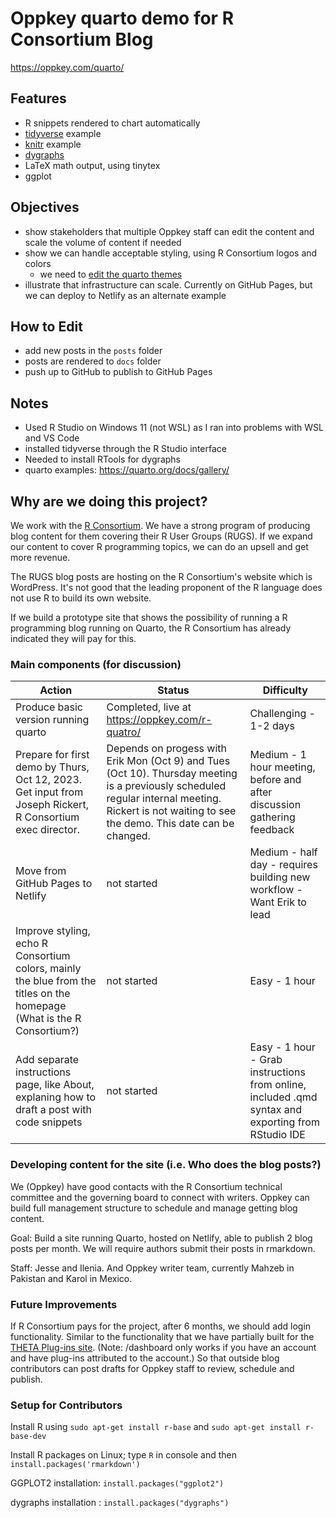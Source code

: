 # Oppkey quarto demo for R Consortium Blog

<https://oppkey.com/quarto/>

## Features

-   R snippets rendered to chart automatically
-   [tidyverse](https://www.tidyverse.org/) example
-   [knitr](https://yihui.org/knitr/) example
-   [dygraphs](https://dygraphs.com/)
-   LaTeX math output, using tinytex
-   ggplot

## Objectives

-   show stakeholders that multiple Oppkey staff can edit the content and scale the volume of content if needed
-   show we can handle acceptable styling, using R Consortium logos and colors
    -   we need to [edit the quarto themes](https://quarto.org/docs/output-formats/html-themes.html#theme-options)
-   illustrate that infrastructure can scale. Currently on GitHub Pages, but we can deploy to Netlify as an alternate example

## How to Edit

-   add new posts in the `posts` folder
-   posts are rendered to `docs` folder
-   push up to GitHub to publish to GitHub Pages

## Notes

-   Used R Studio on Windows 11 (not WSL) as I ran into problems with WSL and VS Code
-   installed tidyverse through the R Studio interface
-   Needed to install RTools for dygraphs
-   quarto examples: <https://quarto.org/docs/gallery/>

## Why are we doing this project?

We work with the [R Consortium](https://www.r-consortium.org/). We have a strong program of producing blog content for them covering their R User Groups (RUGS). If we expand our content to cover R programming topics, we can do an upsell and get more revenue.

The RUGS blog posts are hosting on the R Consortium's website which is WordPress. It's not good that the leading proponent of the R language does not use R to build its own website.

If we build a prototype site that shows the possibility of running a R programming blog running on Quarto, the R Consortium has already indicated they will pay for this.

### Main components (for discussion)

| Action                                                                                                                 | Status                                                                                                                                                                                             | Difficulty                                                                                         |
|------------------------|------------------------|------------------------|
| Produce basic version running quarto                                                                                   | Completed, live at <https://oppkey.com/r-quatro/>                                                                                                                                                  | Challenging - 1-2 days                                                                             |
| Prepare for first demo by Thurs, Oct 12, 2023. Get input from Joseph Rickert, R Consortium exec director.              | Depends on progess with Erik Mon (Oct 9) and Tues (Oct 10). Thursday meeting is a previously scheduled regular internal meeting. Rickert is not waiting to see the demo. This date can be changed. | Medium - 1 hour meeting, before and after discussion gathering feedback                            |
| Move from GitHub Pages to Netlify                                                                                      | not started                                                                                                                                                                                        | Medium - half day - requires building new workflow - Want Erik to lead                             |
| Improve styling, echo R Consortium colors, mainly the blue from the titles on the homepage (What is the R Consortium?) | not started                                                                                                                                                                                        | Easy - 1 hour                                                                                      |
| Add separate instructions page, like About, explaning how to draft a post with code snippets                           | not started                                                                                                                                                                                        | Easy - 1 hour - Grab instructions from online, included .qmd syntax and exporting from RStudio IDE |

### Developing content for the site (i.e. Who does the blog posts?)

We (Oppkey) have good contacts with the R Consortium technical committee and the governing board to connect with writers. Oppkey can build full management structure to schedule and manage getting blog content.

Goal: Build a site running Quarto, hosted on Netlify, able to publish 2 blog posts per month. We will require authors submit their posts in rmarkdown.

Staff: Jesse and Ilenia. And Oppkey writer team, currently Mahzeb in Pakistan and Karol in Mexico.

### Future Improvements

If R Consortium pays for the project, after 6 months, we should add login functionality. Similar to the functionality that we have partially built for the [THETA Plug-ins site](https://thetaplugin.oppget.com/dashboard). (Note: /dashboard only works if you have an account and have plug-ins attributed to the account.) So that outside blog contributors can post drafts for Oppkey staff to review, schedule and publish.

### Setup for Contributors

Install R using `sudo apt-get install r-base` and `sudo apt-get install r-base-dev`

Install R packages on Linux; type `R` in console and then `install.packages('rmarkdown')`

GGPLOT2 installation: `install.packages("ggplot2")`

dygraphs installation : `install.packages("dygraphs")`